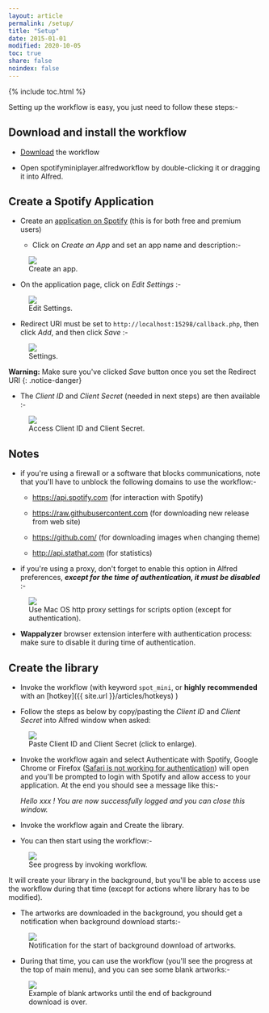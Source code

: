 ```yaml
---
layout: article
permalink: /setup/
title: "Setup"
date: 2015-01-01
modified: 2020-10-05
toc: true
share: false
noindex: false
---
```


{% include toc.html %}

Setting up the workflow is easy, you just need to follow these steps:-

## Download and install the workflow

* [Download](https://github.com/vdesabou/alfred-spotify-mini-player/releases/latest/download/spotifyminiplayer.alfredworkflow) the workflow

* Open spotifyminiplayer.alfredworkflow by double-clicking it or dragging it into Alfred.

## Create a Spotify Application

* Create an [application on Spotify](https://developer.spotify.com/dashboard/applications) (this is for both free and premium users)

   * Click on *Create an App* and set an app name and description:-

<figure>
	<a href="{{ site.url }}/images/setup1.jpg"><img src="{{ site.url }}/images/setup1.jpg"></a>
	<figcaption>Create an app.</figcaption>
</figure>

  * On the application page, click on *Edit Settings* :-

<figure>
	<a href="{{ site.url }}/images/setup10.jpg"><img src="{{ site.url }}/images/setup10.jpg"></a>
	<figcaption>Edit Settings.</figcaption>
</figure>

  * Redirect URI must be set to `http://localhost:15298/callback.php`, then click *Add*, and then click *Save* :-

<figure>
	<a href="{{ site.url }}/images/setup11.jpg"><img src="{{ site.url }}/images/setup11.jpg"></a>
	<figcaption>Settings.</figcaption>
</figure>


**Warning:** Make sure you've clicked *Save* button once you set the Redirect URI
{: .notice-danger}

  * The *Client ID* and *Client Secret* (needed in next steps) are then available :-

<figure>
	<a href="{{ site.url }}/images/setup12.jpg"><img src="{{ site.url }}/images/setup12.jpg"></a>
	<figcaption>Access Client ID and Client Secret.</figcaption>
</figure>

## Notes

* if you're using a firewall or a software that blocks communications, note that you'll have to unblock the following domains to use the workflow:-

  * https://api.spotify.com (for interaction with Spotify)

  * https://raw.githubusercontent.com (for downloading new release from web site)

  * https://github.com/ (for downloading images when changing theme)

  * http://api.stathat.com (for statistics)

* if you're using a proxy, don't forget to enable this option in Alfred preferences, ***except for the time of authentication, it must be disabled*** :-

<figure>
	<a href="{{ site.url }}/images/setup6.jpg"><img src="{{ site.url }}/images/setup6.jpg"></a>
	<figcaption>Use Mac OS http proxy settings for scripts option (except for authentication).</figcaption>
</figure>

* **Wappalyzer** browser extension interfere with authentication process: make sure to disable it during time of authentication.


## Create the library


* Invoke the workflow (with keyword `spot_mini`, or **highly recommended** with an [hotkey]({{ site.url }}/articles/hotkeys) )

* Follow the steps as below by copy/pasting the *Client ID* and *Client Secret* into Alfred window when asked:

<figure>
	<a href="{{ site.url }}/images/setup.gif"><img src="{{ site.url }}/images/setup.gif"></a>
	<figcaption>Paste Client ID and Client Secret (click to enlarge).</figcaption>
</figure>


* Invoke the workflow again and select Authenticate with Spotify, Google Chrome or Firefox ([Safari is not working for authentication](https://github.com/vdesabou/alfred-spotify-mini-player/issues/341)) will open and you'll be prompted to login with Spotify and allow access to your application. At the end you should see a message like this:-

    *Hello xxx ! You are now successfully logged and you can close this window.*

* Invoke the workflow again and Create the library.

* You can then start using the workflow:-

<figure>
	<img src="{{ site.url }}/images/setup2.jpg">
	<figcaption>See progress by invoking workflow.</figcaption>
</figure>

It will create your library in the background, but you'll be able to access use the workflow during that time (except for actions where library has to be modified).

* The artworks are downloaded in the background, you should get a notification when background download starts:-

<figure>
	<img src="{{ site.url }}/images/setup4.jpg">
	<figcaption>Notification for the start of background download of artworks.</figcaption>
</figure>

* During that time, you can use the workflow (you'll see the progress at the top of main menu), and you can see some blank artworks:-

<figure>
	<img src="{{ site.url }}/images/setup5.jpg">
	<figcaption>Example of blank artworks until the end of background download is over.</figcaption>
</figure>